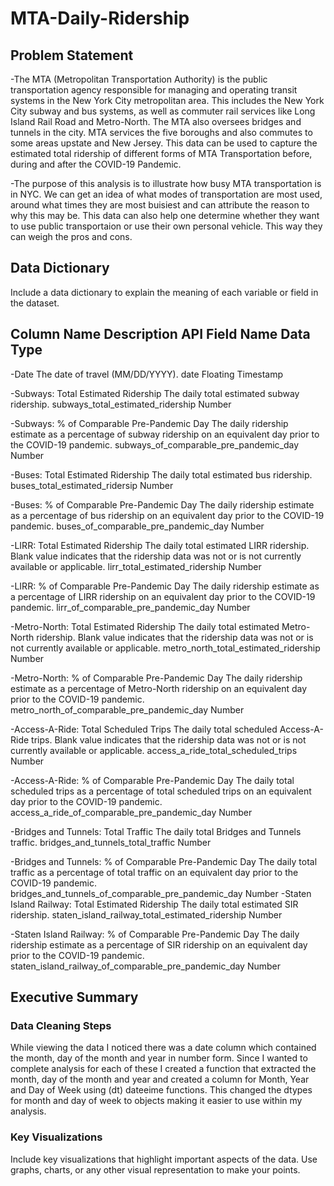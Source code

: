 # MTA-Daily-Ridership

## Problem Statement 
-The MTA (Metropolitan Transportation Authority) is the public transportation agency responsible for managing and operating transit systems in the New York City metropolitan area. This includes the New York City subway and bus systems, as well as commuter rail services like Long Island Rail Road and Metro-North. The MTA also oversees bridges and tunnels in the city. MTA services the five boroughs and also commutes to some areas upstate and New Jersey. This data can be used to capture the estimated total ridership of different forms of MTA Transportation before, during and after the COVID-19 Pandemic. 

-The purpose of this analysis is to illustrate how busy MTA transportation is in NYC. We can get an idea of what modes of transportation are most used, around what times they are most buisiest and can attribute the reason to why this may be. This data can also help one determine whether they want to use public transportaion or use their own personal vehicle. This way they can weigh the pros and cons.

## Data Dictionary
Include a data dictionary to explain the meaning of each variable or field in the dataset.

Column Name                                Description                                         API Field Name                           Data Type    
-------------------------------------------------------------------------------------------------------------------------------------------------------------
-Date                                       The date of travel (MM/DD/YYYY).                    date                                     Floating Timestamp

-Subways: Total Estimated Ridership         The daily total estimated subway ridership.         subways_total_estimated_ridership        Number

-Subways: % of Comparable Pre-Pandemic Day  The daily ridership estimate as a percentage of subway ridership on an equivalent day prior to the COVID-19 pandemic.                                                                                      subways_of_comparable_pre_pandemic_day   Number

-Buses: Total Estimated Ridership           The daily total estimated bus ridership.            buses_total_estimated_ridersip           Number

-Buses: % of Comparable Pre-Pandemic Day    The daily ridership estimate as a percentage of bus ridership on an equivalent day prior to the COVID-19 pandemic.                                                                                                buses_of_comparable_pre_pandemic_day     Number

-LIRR: Total Estimated Ridership            The daily total estimated LIRR ridership. Blank value indicates that the ridership data was not or is not currently available or applicable.                                                              lirr_total_estimated_ridership          Number

-LIRR: % of Comparable Pre-Pandemic Day     The daily ridership estimate as a percentage of LIRR ridership on an equivalent day prior to the COVID-19 pandemic.                                                                                       lirr_of_comparable_pre_pandemic_day     Number

-Metro-North: Total Estimated Ridership     The daily total estimated Metro-North ridership. Blank value indicates that the ridership data was not or is not currently available or applicable.                                                              metro_north_total_estimated_ridership   Number

-Metro-North: % of Comparable Pre-Pandemic Day The daily ridership estimate as a percentage of Metro-North ridership on an equivalent day prior to the COVID-19 pandemic.                                                                                    metro_north_of_comparable_pre_pandemic_day Number

-Access-A-Ride: Total Scheduled Trips       The daily total scheduled Access-A-Ride trips. Blank value indicates that the ridership data was not or is not currently available or applicable.                                                              access_a_ride_total_scheduled_trips      Number

-Access-A-Ride: % of Comparable Pre-Pandemic Day   The daily total scheduled trips as a percentage of total scheduled trips on an equivalent day prior to the COVID-19 pandemic.                                                                              access_a_ride_of_comparable_pre_pandemic_day   Number

-Bridges and Tunnels: Total Traffic         The daily total Bridges and Tunnels traffic.         bridges_and_tunnels_total_traffic         Number

-Bridges and Tunnels: % of Comparable Pre-Pandemic Day    The daily total traffic as a percentage of total traffic on an equivalent day prior to the COVID-19 pandemic.                                                                                       bridges_and_tunnels_of_comparable_pre_pandemic_day
                                                                                                                                          Number
-Staten Island Railway: Total Estimated Ridership   The daily total estimated SIR ridership.    staten_island_railway_total_estimated_ridership   Number

-Staten Island Railway: % of Comparable Pre-Pandemic Day   The daily ridership estimate as a percentage of SIR ridership on an equivalent day prior to the COVID-19 pandemic.                                                                             staten_island_railway_of_comparable_pre_pandemic_day    Number


## Executive Summary

### Data Cleaning Steps
While viewing the data I noticed there was a date column which contained the month, day of the month and year in number form. Since I wanted to complete analysis for each of these I created a function that extracted the month, day of the month and year and created a column for Month, Year and Day of Week using (dt) dateeime functions. This changed the dtypes for month and day of week to objects making it easier to use within my analysis. 

### Key Visualizations
Include key visualizations that highlight important aspects of the data. Use graphs, charts, or any other visual representation to make your points.